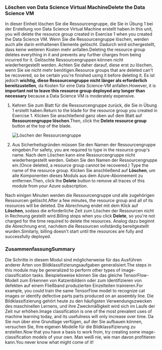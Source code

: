 ### <a name="delete-the-data-science-vm"></a><span data-ttu-id="12375-101">Löschen von Data Science Virtual Machine</span><span class="sxs-lookup"><span data-stu-id="12375-101">Delete the Data Science VM</span></span>

<span data-ttu-id="12375-102">In dieser Einheit löschen Sie die Ressourcengruppe, die Sie in Übung 1 bei der Erstellung von Data Science Virtual Machine erstellt haben.</span><span class="sxs-lookup"><span data-stu-id="12375-102">In this unit, you will delete the resource group created in Exercise 1 when you created the Data Science VM.</span></span> <span data-ttu-id="12375-103">Wenn Sie die Ressourcengruppe löschen, werden auch alle darin enthaltenen Elemente gelöscht. Dadurch wird sichergestellt, dass keine weiteren Kosten mehr anfallen.</span><span class="sxs-lookup"><span data-stu-id="12375-103">Deleting the resource group deletes everything in it and prevents any further charges from being incurred for it.</span></span> <span data-ttu-id="12375-104">Gelöschte Ressourcengruppen können nicht wiederhergestellt werden. Achten Sie daher darauf, diese erst zu löschen, wenn Sie sie nicht mehr benötigen.</span><span class="sxs-lookup"><span data-stu-id="12375-104">Resource groups that are deleted can't be recovered, so be certain you're finished using it before deleting it.</span></span> <span data-ttu-id="12375-105">Es ist jedoch **wichtig, diese Ressourcengruppe nicht länger als erforderlich bereitzustellen**, da Kosten für eine Data Science-VM anfallen.</span><span class="sxs-lookup"><span data-stu-id="12375-105">However, it is **important not to leave this resource group deployed any longer than necessary** because a Data Science VM is moderately expensive.</span></span>

1. <span data-ttu-id="12375-106">Kehren Sie zum Blatt für die Ressourcengruppe zurück, die Sie in Übung 1 erstellt haben.</span><span class="sxs-lookup"><span data-stu-id="12375-106">Return to the blade for the resource group you created in Exercise 1.</span></span> <span data-ttu-id="12375-107">Klicken Sie anschließend ganz oben auf dem Blatt auf **Ressourcengruppe löschen**.</span><span class="sxs-lookup"><span data-stu-id="12375-107">Then, click the **Delete resource group** button at the top of the blade.</span></span>

    ![Löschen der Ressourcengruppe](../media-draft/6-delete-resource-group.png)

1. <span data-ttu-id="12375-109">Aus Sicherheitsgründen müssen Sie den Namen der Ressourcengruppe eingeben.</span><span class="sxs-lookup"><span data-stu-id="12375-109">For safety, you are required to type in the resource group's name.</span></span> <span data-ttu-id="12375-110">Nach dem Löschen kann eine Ressourcengruppe nicht wiederhergestellt werden. Geben Sie den Namen der Ressourcengruppe ein.</span><span class="sxs-lookup"><span data-stu-id="12375-110">(Once deleted, a resource group cannot be recovered.) Type the name of the resource group.</span></span> <span data-ttu-id="12375-111">Klicken Sie anschließend auf **Löschen**, um alle Komponenten dieses Moduls aus dem Azure-Abonnement zu entfernen.</span><span class="sxs-lookup"><span data-stu-id="12375-111">Then, click the **Delete** button to remove all traces of this module from your Azure subscription.</span></span>

<span data-ttu-id="12375-112">Nach einigen Minuten werden die Ressourcengruppe und alle zugehörigen Ressourcen gelöscht.</span><span class="sxs-lookup"><span data-stu-id="12375-112">After a few minutes, the resource group and all of its resources will be deleted.</span></span> <span data-ttu-id="12375-113">Die Abrechnung endet mit dem Klick auf **Löschen**, sodass die erforderliche Zeit zum Löschen der Ressourcen nicht in Rechnung gestellt wird.</span><span class="sxs-lookup"><span data-stu-id="12375-113">Billing stops when you click **Delete**, so you're not charged for the time required to delete the resources.</span></span> <span data-ttu-id="12375-114">Analog dazu beginnt die Abrechnung erst, nachdem die Ressourcen vollständig bereitgestellt wurden.</span><span class="sxs-lookup"><span data-stu-id="12375-114">Similarly, billing doesn't start until the resources are fully and successfully deployed.</span></span>

### <a name="summary"></a><span data-ttu-id="12375-115">Zusammenfassung</span><span class="sxs-lookup"><span data-stu-id="12375-115">Summary</span></span>

<span data-ttu-id="12375-116">Die Schritte in diesem Modul sind möglicherweise für das Ausführen anderer Arten von Bildklassifizierungsaufgaben generalisiert.</span><span class="sxs-lookup"><span data-stu-id="12375-116">The steps in this module may be generalized to perform other types of image-classification tasks.</span></span> <span data-ttu-id="12375-117">Beispielsweise können Sie das gleiche TensorFlow-Modell zum Erkennen von Katzenbildern oder zum Identifizieren von defekten auf einem Fließband produzierten Einzelteilen trainieren.</span><span class="sxs-lookup"><span data-stu-id="12375-117">For example, you could train the same TensorFlow model to recognize cat images or identify defective parts parts produced on an assembly line.</span></span> <span data-ttu-id="12375-118">Die Bildklassifizierung gehört heute zu den häufigsten Verwendungszwecken des maschinellen Lernens, und ihre Zweckmäßigkeit wird sich im Laufe der Zeit nur erhöhen.</span><span class="sxs-lookup"><span data-stu-id="12375-118">Image classification is one of the most prevalent uses of machine learning today, and its usefulness will only increase over time.</span></span> <span data-ttu-id="12375-119">Da Sie nun über eine Grundlage verfügen, auf der Sie aufbauen können, versuchen Sie, Ihre eigenen Modelle für die Bildklassifizierung zu erstellen.</span><span class="sxs-lookup"><span data-stu-id="12375-119">Now that you have a basis to work from, try creating some image-classification models of your own.</span></span> <span data-ttu-id="12375-120">Man weiß nie, wie man davon profitieren kann.</span><span class="sxs-lookup"><span data-stu-id="12375-120">You never know what might come of it!</span></span>